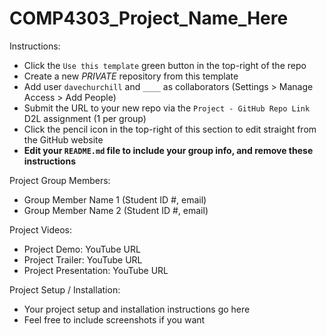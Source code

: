 # COMP4303_Project_Name_Here

Instructions:

* Click the `Use this template` green button in the top-right of the repo
* Create a new *PRIVATE* repository from this template
* Add user `davechurchill` and `____` as collaborators (Settings > Manage Access > Add People)
* Submit the URL to your new repo via the `Project - GitHub Repo Link` D2L assignment (1 per group)
* Click the pencil icon in the top-right of this section to edit straight from the GitHub website
* **Edit your `README.md` file to include your group info, and remove these instructions**

Project Group Members:

* Group Member Name 1 (Student ID #, email)
* Group Member Name 2 (Student ID #, email)

Project Videos:

* Project Demo: YouTube URL
* Project Trailer: YouTube URL
* Project  Presentation: YouTube URL

Project Setup / Installation:

* Your project setup and installation instructions go here
* Feel free to include screenshots if you want
